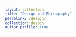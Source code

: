 ```yaml
---
layout: collection
title: "Design and Photography"
permalink: /design/
collection: design
author_profile: true
---
```

